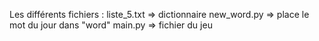 Les différents fichiers :
liste_5.txt => dictionnaire
new_word.py => place le mot du jour dans "word"
main.py => fichier du jeu
